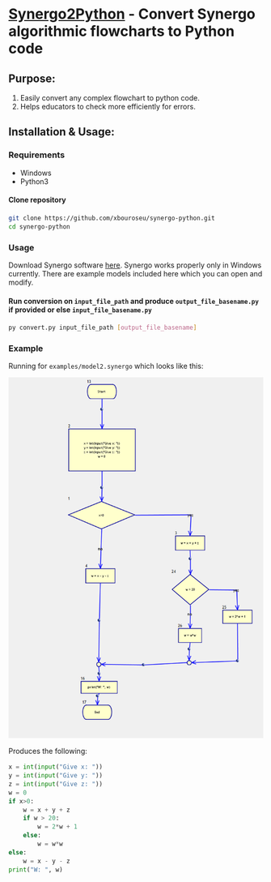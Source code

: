 # [Synergo2Python]() - Convert Synergo algorithmic flowcharts to Python code

## Purpose:
1. Easily convert any complex flowchart to python code.
2. Helps educators to check more efficiently for errors.

## Installation & Usage:
### Requirements
- Windows
- Python3

#### Clone repository
```sh
git clone https://github.com/xbouroseu/synergo-python.git
cd synergo-python
```

### Usage
Download Synergo software [here](https://synergo.software.informer.com/download/).
Synergo works properly only in Windows currently. There are example models included here which you can open and modify.

#### Run conversion on `input_file_path` and produce `output_file_basename.py` if provided or else `input_file_basename.py`
``` sh
py convert.py input_file_path [output_file_basename]
```
### Example
Running for `examples/model2.synergo` which looks like this:

![alt text](https://github.com/xbouroseu/synergo-python/blob/master/examples/model2.png)

Produces the following:
```python
x = int(input("Give x: "))
y = int(input("Give y: "))
z = int(input("Give z: "))
w = 0
if x>0:
    w = x + y + z
    if w > 20:
        w = 2*w + 1
    else:
        w = w*w
else:
    w = x - y - z
print("W: ", w)
```
